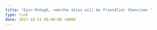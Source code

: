 ```yaml
---
title: 'Eoin McHugh, <em>the skies will be friendlier then</em> '
type: link
date: 2017-10-31 00:00:00 +0000
---
```

